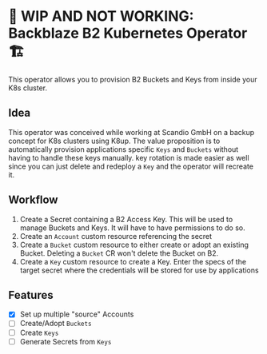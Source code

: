 # 🚧 WIP AND NOT WORKING: Backblaze B2 Kubernetes Operator 🏗️

This operator allows you to provision B2 Buckets and Keys from inside your K8s cluster.

## Idea

This operator was conceived while working at Scandio GmbH on a backup concept for K8s clusters using K8up. The value proposition is to automatically provision applications specific `Keys` and `Buckets` without having to handle these keys manually. key rotation is made easier as well since you can just delete and redeploy a `Key` and the operator will recreate it.

## Workflow

1. Create a Secret containing a B2 Access Key. This will be used to manage Buckets and Keys. It will have to have permissions to do so.
2. Create an `Account` custom resource referencing the secret
3. Create a `Bucket` custom resource to either create or adopt an existing Bucket. Deleting a `Bucket` CR won't delete the Bucket on B2. 
4. Create a `Key` custom resource to create a Key. Enter the specs of the target secret where the credentials will be stored for use by applications

## Features

- [x] Set up multiple "source" Accounts
- [ ] Create/Adopt `Buckets`
- [ ] Create `Keys`
- [ ] Generate Secrets from `Keys`
